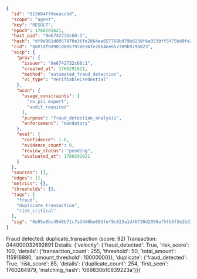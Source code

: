 ```json
{
  "id": "913684ff8eeaccbd",
  "scope": "agent",
  "key": "RESULT",
  "epoch": 1760291621,
  "host_pid": "9e6742732c60:1",
  "hash": "df9d901d0057970e36fe2864ee657789b979b0239f4a0539ff5f75bd9fe2b507",
  "cid": "QmV1df9d901d0057970e36fe2864ee657789b979b023",
  "aicp": {
    "prov": {
      "issuer": "9e6742732c60:1",
      "created_at": 1760291621,
      "method": "automated_fraud_detection",
      "vc_type": "VerifiableCredential"
    },
    "ucon": {
      "usage_constraints": [
        "no_pii_export",
        "audit_required"
      ],
      "purpose": "fraud_detection_analysis",
      "enforcement": "mandatory"
    },
    "eval": {
      "confidence": 1.0,
      "evidence_count": 0,
      "review_status": "pending",
      "evaluated_at": 1760291621
    }
  },
  "sources": [],
  "edges": [],
  "metrics": {},
  "thresholds": {},
  "tags": [
    "fraud",
    "duplicate_transaction",
    "risk_critical"
  ],
  "sig": "0e05a0bc4940b71c7a34d0be685fef9c623a1d46730d2050af5fb5f3e2b337cf"
}
```

Fraud detected: duplicate_transaction (score: 92)
Transaction: 044000032692891
Details: {'velocity': {'fraud_detected': True, 'risk_score': 100, 'details': {'transaction_count': 255, 'threshold': 50, 'total_amount': 115916880, 'amount_threshold': 10000000}}, 'duplicate': {'fraud_detected': True, 'risk_score': 85, 'details': {'duplicate_count': 254, 'first_seen': 1760284979, 'matching_hash': '069830b10839223a'}}}